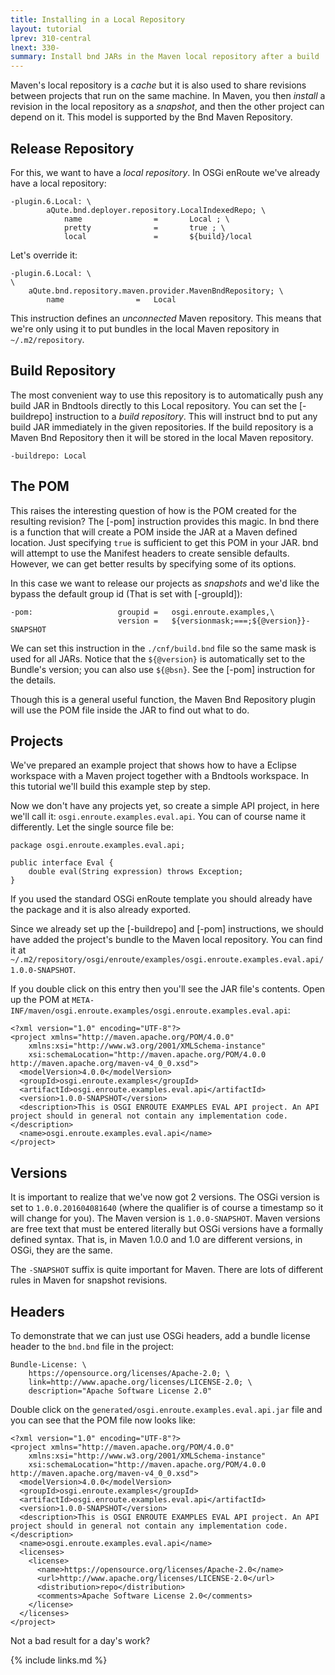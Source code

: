 ```yaml
---
title: Installing in a Local Repository
layout: tutorial
lprev: 310-central
lnext: 330-
summary: Install bnd JARs in the Maven local repository after a build
---
```


Maven's local repository is a _cache_ but it is also used to share revisions between projects that run on the same machine. In Maven, you then _install_ a revision in the local repository as a _snapshot_, and then the other project can depend on it. This model is supported by the Bnd Maven Repository.

## Release Repository

For this, we want to have a _local repository_. In OSGi enRoute we've already have a local repository:

	-plugin.6.Local: \
	        aQute.bnd.deployer.repository.LocalIndexedRepo; \
	            name                =       Local ; \
	            pretty              =       true ; \
	            local               =       ${build}/local

Let's override it:

	-plugin.6.Local: \
	\
        aQute.bnd.repository.maven.provider.MavenBndRepository; \
			name				=	Local

This instruction defines an _unconnected_ Maven repository. This means that we're only using it to put bundles in the local Maven repository in `~/.m2/repository`.

## Build Repository

The most convenient way to use this repository is to automatically push any build JAR in Bndtools directly to this Local repository. You can set the [-buildrepo] instruction to a _build repository_. This will instruct bnd to put any build JAR immediately in the given repositories. If the build repository is a Maven Bnd Repository then it will be stored in the local Maven repository.  

	-buildrepo: Local


## The POM

This raises the interesting question of how is the POM created for the resulting revision? The [-pom] instruction provides this magic. In bnd there is a function that will create a POM inside the JAR at a Maven defined location. Just specifying `true` is sufficient to get this POM in your JAR. bnd will attempt to use the Manifest headers to create sensible defaults. However, we can get better results by specifying some of its options.

In this case we want to release our projects as _snapshots_ and we'd like the bypass the default group id (That is set with [-groupId]):

	-pom: 					groupid	=	osgi.enroute.examples,\
							version =	${versionmask;===;${@version}}-SNAPSHOT

We can set this instruction in the `./cnf/build.bnd` file so the same mask is used for all JARs. Notice that the `${@version}` is automatically set to the Bundle's version; you can also use `${@bsn}`. See the [-pom] instruction for the details.
 
Though this is a general useful function, the Maven Bnd Repository plugin will use the POM file inside the JAR to find out what to do.

## Projects

We've prepared an example project that shows how to have a Eclipse workspace with a Maven project together with a Bndtools workspace. In this tutorial we'll build this example step by step.
 
Now we don't have any projects yet, so create a simple API project, in here we'll call it: `osgi.enroute.examples.eval.api`. You can of course name it differently. Let the single source file be:

	package osgi.enroute.examples.eval.api;
	
	public interface Eval {
		double eval(String expression) throws Exception;
	}

If you used the standard OSGi enRoute template you should already have the package and it is also already exported.
 
Since we already set up the [-buildrepo] and [-pom] instructions, we should have added the project's bundle to the Maven local repository. You can find it at `~/.m2/repository/osgi/enroute/examples/osgi.enroute.examples.eval.api/1.0.0-SNAPSHOT`.

If you double click on this entry then you'll see the JAR file's contents. Open up the POM at `META-INF/maven/osgi.enroute.examples/osgi.enroute.examples.eval.api`:
	
	<?xml version="1.0" encoding="UTF-8"?>
	<project xmlns="http://maven.apache.org/POM/4.0.0" 
		xmlns:xsi="http://www.w3.org/2001/XMLSchema-instance" 
		xsi:schemaLocation="http://maven.apache.org/POM/4.0.0 http://maven.apache.org/maven-v4_0_0.xsd">
	  <modelVersion>4.0.0</modelVersion>
	  <groupId>osgi.enroute.examples</groupId>
	  <artifactId>osgi.enroute.examples.eval.api</artifactId>
	  <version>1.0.0-SNAPSHOT</version>
	  <description>This is OSGI ENROUTE EXAMPLES EVAL API project. An API project should in general not contain any implementation code.</description>
	  <name>osgi.enroute.examples.eval.api</name>
	</project>

## Versions
	
It is important to realize that we've now got 2 versions. The OSGi version is set to `1.0.0.201604081640` (where the qualifier is of course a timestamp so it will change for you). The Maven version is `1.0.0-SNAPSHOT`. Maven versions are free text that must be entered literally but OSGi versions have a formally defined syntax. That is, in Maven 1.0.0 and 1.0 are different versions, in OSGi, they are the same. 

The `-SNAPSHOT` suffix is quite important for Maven. There are lots of different rules in Maven for snapshot revisions.  

## Headers 

To demonstrate that we can just use OSGi headers, add a bundle license header to the `bnd.bnd` file in the project:

	Bundle-License: \
		https://opensource.org/licenses/Apache-2.0; \
		link=http://www.apache.org/licenses/LICENSE-2.0; \
		description="Apache Software License 2.0"
	 
 Double click on the `generated/osgi.enroute.examples.eval.api.jar` file and you can see that the POM file now looks like:
 
	<?xml version="1.0" encoding="UTF-8"?>
	<project xmlns="http://maven.apache.org/POM/4.0.0" 
		xmlns:xsi="http://www.w3.org/2001/XMLSchema-instance" 
		xsi:schemaLocation="http://maven.apache.org/POM/4.0.0 http://maven.apache.org/maven-v4_0_0.xsd">
	  <modelVersion>4.0.0</modelVersion>
	  <groupId>osgi.enroute.examples</groupId>
	  <artifactId>osgi.enroute.examples.eval.api</artifactId>
	  <version>1.0.0-SNAPSHOT</version>
	  <description>This is OSGI ENROUTE EXAMPLES EVAL API project. An API project should in general not contain any implementation code.</description>
	  <name>osgi.enroute.examples.eval.api</name>
	  <licenses>
	    <license>
	      <name>https://opensource.org/licenses/Apache-2.0</name>
	      <url>http://www.apache.org/licenses/LICENSE-2.0</url>
	      <distribution>repo</distribution>
	      <comments>Apache Software License 2.0</comments>
	    </license>
	  </licenses>
	</project>

Not a bad result for a day's work?

{% include links.md %}

